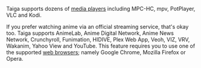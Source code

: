 Taiga supports dozens of [media players](https://github.com/erengy/anisthesia/issues/1) including MPC-HC, mpv, PotPlayer, VLC and Kodi.

If you prefer watching anime via an official streaming service, that's okay too. Taiga supports AnimeLab, Anime Digital Network, Anime News Network, Crunchyroll, Funimation, HIDIVE, Plex Web App, Veoh, VIZ, VRV, Wakanim, Yahoo View and YouTube. This feature requires you to use one of the supported [web browsers](https://github.com/erengy/anisthesia/issues/2); namely Google Chrome, Mozilla Firefox or Opera.

